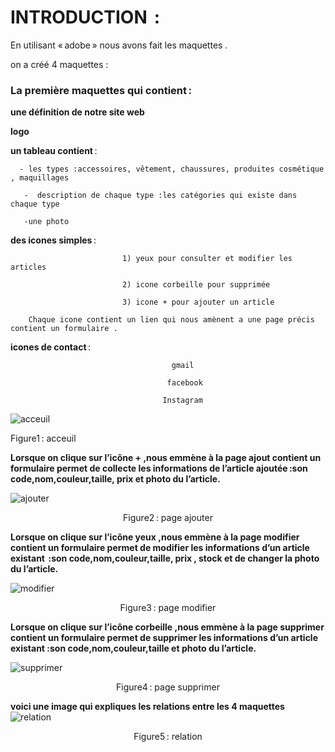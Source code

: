 
# INTRODUCTION  : 

En utilisant « adobe » nous avons fait les maquettes  . 

on a créé 4 maquettes : 

### La première maquettes qui contient : 

**une définition de notre site web** 

**logo** 

**un tableau contient** : 

      - les types :accessoires, vêtement, chaussures, produites cosmétique , maquillages  

       -  description de chaque type :les catégories qui existe dans chaque type  

       -une photo  
       
**des icones simples** :

                             1) yeux pour consulter et modifier les articles  

                             2) icone corbeille pour supprimée  

                             3) icone + pour ajouter un article  

        Chaque icone contient un lien qui nous amènent a une page précis contient un formulaire . 

 **icones de contact** :                
                                      
                                        gmail 

                                       facebook

                                      Instagram  

 

 

<img  src="https://github.com/ghada-devlopper/mini-projet-/blob/main/UX/adobe1.png"
     alt="acceuil"
      />
    
Figure1 : acceuil 


   **Lorsque on clique sur l’icône + ,nous emmène à la page ajout contient un formulaire permet de collecte les informations de l’article ajoutée :son code,nom,couleur,taille, prix et photo du l’article.**
  
<img  src="https://github.com/ghada-devlopper/mini-projet-/blob/main/UX/adobe%202.png"
     alt="ajouter"
      />
       <p align="center" >
Figure2 : page ajouter
</p>
      
      
   
  
**Lorsque on clique sur l’icône yeux ,nous emmène à la page modifier contient un formulaire permet de modifier les informations d’un article existant  :son code,nom,couleur,taille, prix , stock et de changer la photo du l’article.**  

<img  src="https://github.com/ghada-devlopper/mini-projet-/blob/main/UX/adobe%203.png"
     alt="modifier"
      />
      <p align="center" >
Figure3 : page modifier
</p>

**Lorsque on clique sur l’icône corbeille  ,nous emmène à la page supprimer contient un formulaire permet de supprimer les informations d’un article  existant :son code,nom,couleur,taille et photo du l’article.**  

<img  src="https://github.com/ghada-devlopper/mini-projet-/blob/main/UX/adobe%204.png"
     alt="supprimer"
      />
      <p align="center" >
Figure4 : page supprimer
</p>

 **voici une image qui expliques les relations entre les 4 maquettes**
 <img  src="https://github.com/ghada-devlopper/mini-projet-/blob/main/UX/adobe%205.png"
     alt="relation"
      />
      <p align="center" >
Figure5 : relation
</p>
